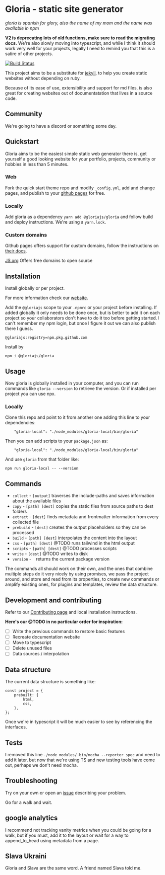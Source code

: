 # Gloria - static site generator

_gloria is spanish for glory, also the name of my mom and the name was available in npm_

**V2 is deprecating lots of old functions, make sure to read the migrating docs.** We're also slowly moving into typescript, and while I think it should work very well for your projects, legally I need to remind you that this is a satire of other projects.

[![Build Status](https://travis-ci.org/gloriajs/gloria.svg?branch=master)](https://travis-ci.org/dvidsilva/gloria)

This project aims to be a substitute for [jekyll](https://jekyllrb.com/), to help you create static websites without depending on ruby.

Because of its ease of use, extensibility and support for md files, is also great for creating websites out of documentatation that lives in a source code.

## Community

We're going to have a discord or something some day.

## Quickstart

Gloria aims to be the easiest simple static web generator there is, get yourself a good looking website for your portfolio, projects, community or hobbies in less than 5 minutes.

### Web

Fork the quick start theme repo and modify `_config.yml`, add and change pages, and publish to your [github pages](https://pages.github.com/) for free.

### Locally

Add gloria as a dependency `yarn add @gloriajs/gloria` and follow build and deploy instructions. We're using a `yarn.lock`.

### Custom domains

Github pages offers support for custom domains, follow the instructions on [their docs](https://docs.github.com/en/pages/configuring-a-custom-domain-for-your-github-pages-site/managing-a-custom-domain-for-your-github-pages-site).

[JS.org](https://js.org/) Offers free domains to open source

## Installation

Install globally or per project.

For more information check our [website](https://gloriajs.github.io).

Add the `@gloriajs` scope to your `.npmrc` or your project before installing. If added globally it only needs to be done once, but is better to add it on each project so your collaborators don't have to do it too before getting started. I can't remember my npm login, but once I figure it out we can also publish there I guess.

```
@gloriajs:registry=npm.pkg.github.com
```

Install by

```
npm i @gloriajs/gloria
```

## Usage

Now gloria is globally installed in your computer, and you can run commands like `gloria --version` to retrieve the version. Or if installed per project you can use npx.

### Locally

Clone this repo and point to it from another one adding this line to your dependencies:

```
    "gloria-local": "./node_modules/gloria-local/bin/gloria"
```

Then you can add scripts to your `package.json` as:

```
    "gloria-local": "./node_modules/gloria-local/bin/gloria"
```

And use `gloria` from that folder like:

```
npm run gloria-local -- --version
```

## Commands

- `collect` - `[output]` traverses the include-paths and saves information about the available files
- `copy` - `[path] [dest]` copies the static files from source paths to dest folders
- `extract` - `[dest]` finds metadata and frontmatter information from every collected file
- `prebuild` - `[dest]` creates the output placeholders so they can be processed
- `build` - `[path] [dest]` interpolates the content into the layout
- `css` - `[path] [dest]` @TODO runs tailwind in the html output
- `scripts` - `[path] [dest]` @TODO processes scripts
- `write` - `[dest]` @TODO writes to disk
- `version` - ` ` returns the current package version

The commands all should work on their own, and the ones that combine multiple steps do it very nicely by using promises, we pass the project around, and store and read from its properties, to create new commands or amplify existing ones, for plugins and templates, review the data structure.

## Development and contributing

Refer to our [Contributing page](CONTRIBUTING.md) and local installation instructions.

**Here's our @TODO in no particular order for inspiration:**

- [ ] Write the previous commands to restore basic features
- [ ] Recreate documentation website
- [ ] Move to typescript
- [ ] Delete unused files
- [ ] Data sources / interpolation

## Data structure

The current data structure is something like:

```
const project = {
    prebuilt: {
        html,
        css,
    },
};
```

Once we're in typescript it will be much easier to see by referencing the interfaces.

## Tests

I removed this line `./node_modules/.bin/mocha --reporter spec` and need to add it later, but now that we're using TS and new testing tools have come out, perhaps we don't need mocha.

## Troubleshooting

Try on your own or open an [issue](https://github.com/gloriajs/gloria/issues) describing your problem.

Go for a walk and wait.

## google analytics

I recommend not tracking vanity metrics when you could be going for a walk, but if you must, add it to the layout or wait for a way to append_to_head using metadata from a page.

## Slava Ukraini

Gloria and Slava are the same word. A friend named Slava told me.
